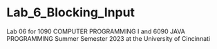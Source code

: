 # Lab_6_Blocking_Input
Lab 06 for 1090 COMPUTER PROGRAMMING I and 6090 JAVA PROGRAMMING Summer Semester 2023 at the University of Cincinnati
